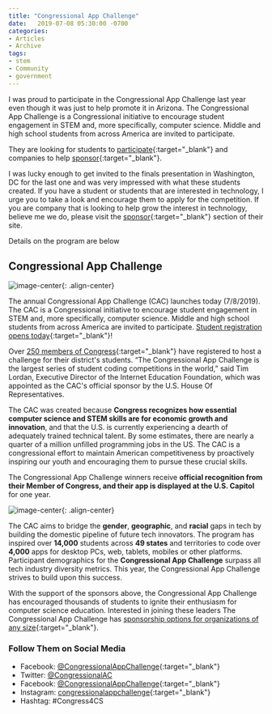 ```yaml
---
title: "Congressional App Challenge"
date:   2019-07-08 05:30:00 -0700
categories: 
- Articles
- Archive
tags: 
- stem 
- Community 
- government
---
```

I was proud to participate in the Congressional App Challenge last year even though it was just to help promote it in Arizona. The Congressional App Challenge is a Congressional initiative to encourage student engagement in STEM and, more specifically, computer science. Middle and high school students from across America are invited to participate.

They are looking for students to [participate](https://www.congressionalappchallenge.us/students/student-registration/?mc_cid=6aec36a431&mc_eid=52a71260c4){:target="_blank"} and companies to help [sponsor](https://www.congressionalappchallenge.us/sponsors/?mc_cid=6aec36a431&mc_eid=52a71260c4){:target="_blank"}.

I was lucky enough to get invited to the finals presentation in Washington, DC for the last one and was very impressed with what these students created.  If you have a student or students that are interested in technology, I urge you to take a look and encourage them to apply for the competition.  If you are company that is looking to help grow the interest in technology, believe me we do, please visit the [sponsor](https://www.congressionalappchallenge.us/sponsors/?mc_cid=6aec36a431&mc_eid=52a71260c4){:target="_blank"} section of their site.

Details on the program are below

## Congressional App Challenge

![image-center](/assets/images/posts/congressional-app-challenge.jpg "Congressional App Challenge"){: .align-center}

The annual Congressional App Challenge (CAC) launches today (7/8/2019). The CAC is a Congressional initiative to encourage student engagement in STEM and, more specifically, computer science. Middle and high school students from across America are invited to participate. [Student registration opens today](https://www.congressionalappchallenge.us/students/student-registration/?mc_cid=6aec36a431&mc_eid=52a71260c4){:target="_blank"}!

Over [250 members of Congress](https://www.congressionalappchallenge.us/students/participating-districts/?mc_cid=6aec36a431&mc_eid=52a71260c4){:target="_blank"} have registered to host a challenge for their district's students. “The Congressional App Challenge is the largest series of student coding competitions in the world,” said Tim Lordan, Executive Director of the Internet Education Foundation, which was appointed as the CAC's official sponsor by the U.S. House Of Representatives.

The CAC was created because **Congress recognizes how essential computer science and STEM skills are for economic growth and innovation**, and that the U.S. is currently experiencing a dearth of adequately trained technical talent. By some estimates, there are nearly a quarter of a million unfilled programming jobs in the US. The CAC is a congressional effort to maintain American competitiveness by proactively inspiring our youth and encouraging them to pursue these crucial skills.

The Congressional App Challenge winners receive **official recognition from their Member of Congress, and their app is displayed at the U.S. Capitol** for one year.

![image-center](/assets/images/posts/congressional-app-challenge-diverse.png "Congressional App Challenge Diversity"){: .align-center}

The CAC aims to bridge the **gender**, **geographic**, and **racial** gaps in tech by building the domestic pipeline of future tech innovators. The program has inspired over **14,000** students across **49 states** and territories to code over **4,000** apps for desktop PCs, web, tablets, mobiles or other platforms. Participant demographics for the **Congressional App Challenge** surpass all tech industry diversity metrics. This year, the Congressional App Challenge strives to build upon this success.

With the support of the sponsors above, the Congressional App Challenge has encouraged thousands of students to ignite their enthusiasm for computer science education. Interested in joining these leaders The Congressional App Challenge has [sponsorship options for organizations of any size](https://www.congressionalappchallenge.us/sponsors/?mc_cid=6aec36a431&mc_eid=52a71260c4){:target="_blank"}.

### Follow Them on Social Media

* Facebook: [@CongressionalAppChallenge](https://www.facebook.com/CongressionalAppChallenge?mc_cid=6aec36a431&mc_eid=52a71260c4){:target="_blank"}
* Twitter: [@CongressionalAC](https://twitter.com/CongressionalAC)
* Facebook: [@CongressionalAppChallenge](https://www.facebook.com/CongressionalAppChallenge?mc_cid=6aec36a431&mc_eid=52a71260c4){:target="_blank"}
* Instagram: [congressionalappchallenge](https://www.instagram.com/congressionalappchallenge/?mc_cid=6aec36a431&mc_eid=52a71260c4){:target="_blank"}
* Hashtag: #Congress4CS
